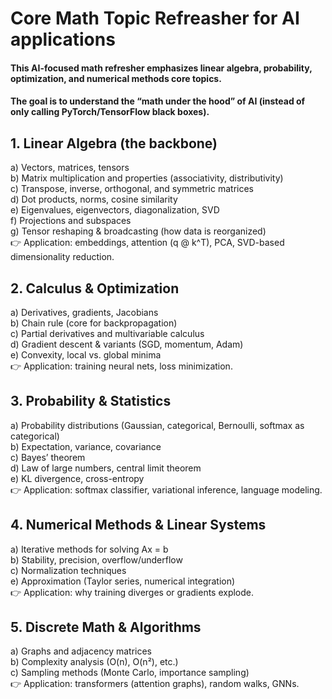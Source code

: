 # Core Math Topic Refreasher for AI applications

#### This AI-focused math refresher emphasizes linear algebra, probability, optimization, and numerical methods core topics.
#### The goal is to understand the “math under the hood” of AI (instead of only calling PyTorch/TensorFlow black boxes). 

## 1. Linear Algebra (the backbone)
  a) Vectors, matrices, tensors \
  b) Matrix multiplication and properties (associativity, distributivity) \
  c) Transpose, inverse, orthogonal, and symmetric matrices \
  d) Dot products, norms, cosine similarity \
  e) Eigenvalues, eigenvectors, diagonalization, SVD \
  f) Projections and subspaces \
  g) Tensor reshaping & broadcasting (how data is reorganized) \
    👉 Application: embeddings, attention (q @ k^T), PCA, SVD-based dimensionality reduction. 
 
## 2. Calculus & Optimization
  a) Derivatives, gradients, Jacobians \
  b) Chain rule (core for backpropagation) \
  c) Partial derivatives and multivariable calculus \
  d) Gradient descent & variants (SGD, momentum, Adam) \
  e) Convexity, local vs. global minima \
    👉 Application: training neural nets, loss minimization. 
 
## 3. Probability & Statistics
  a) Probability distributions (Gaussian, categorical, Bernoulli, softmax as categorical) \
  b) Expectation, variance, covariance \
  c) Bayes’ theorem \
  d) Law of large numbers, central limit theorem \
  e) KL divergence, cross-entropy \
    👉 Application: softmax classifier, variational inference, language modeling. 
 
## 4. Numerical Methods & Linear Systems
  a) Iterative methods for solving Ax = b \
  b) Stability, precision, overflow/underflow \
  c) Normalization techniques \
  e) Approximation (Taylor series, numerical integration) \
    👉 Application: why training diverges or gradients explode. 
 
## 5. Discrete Math & Algorithms
  a) Graphs and adjacency matrices \
  b) Complexity analysis (O(n), O(n²), etc.) \
  c) Sampling methods (Monte Carlo, importance sampling) \
    👉 Application: transformers (attention graphs), random walks, GNNs.
